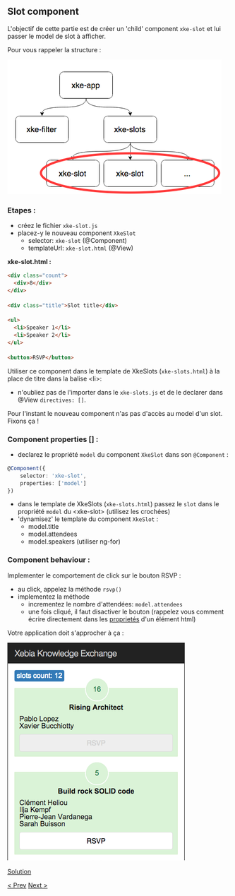 ## Slot component

L'objectif de cette partie est de créer un 'child' component `xke-slot` et lui passer le model de slot à afficher.

Pour vous rappeler la structure :

![Components Tree](img/components-tree-slot.png)

### Etapes : 

- créez le fichier `xke-slot.js`
- placez-y le nouveau component `XkeSlot`
  - selector: `xke-slot` (@Component)
  - templateUrl: `xke-slot.html` (@View)

**xke-slot.html :**

```html
<div class="count">
  <div>8</div>
</div>

<div class="title">Slot title</div>

<ul>
  <li>Speaker 1</li>
  <li>Speaker 2</li>
</ul>

<button>RSVP</button>
```


Utiliser ce component dans le template de XkeSlots (`xke-slots.html`) à la place de titre dans la balise &lt;li&gt;:

- n'oubliez pas de l'importer dans le `xke-slots.js` et de le declarer dans @View `directives: []`.


Pour l'instant le nouveau component n'as pas d'accès au model d'un slot. Fixons ça !

### Component properties [] :

- declarez le propriété `model` du component `XkeSlot` dans son `@Component` :

```typescript
@Component({
    selector: 'xke-slot',
    properties: ['model']
})
```

- dans le template de XkeSlots (`xke-slots.html`) passez le `slot` dans le propriété `model` du &lt;xke-slot&gt; (utilisez les crochées)  
- 'dynamisez' le template du component `XkeSlot` :
  - model.title
  - model.attendees
  - model.speakers (utiliser ng-for)
  
### Component behaviour :

Implementer le comportement de click sur le bouton RSVP :
- au click, appelez la méthode `rsvp()`
- implementez la méthode
  - incrementez le nombre d'attendées: `model.attendees`
  - une fois cliqué, il faut disactiver le bouton (rappelez vous comment écrire directement dans les [proprietés](http://www.w3schools.com/tags/att_input_disabled.asp)  d'un élément html) 

Votre application doit s'approcher à ça :

![slot component resultat](img/slot-component-resultat.png)
  
[Solution](slot-component-solution.md)

[< Prev](store-service.md) [Next >](filter-component.md)
